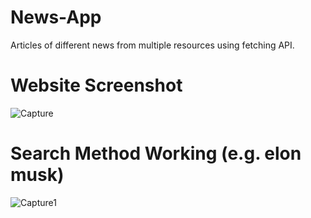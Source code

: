 # News-App
Articles of different news from multiple resources using fetching API. 

# Website Screenshot
![Capture](https://github.com/manishkt52/News-App/assets/109426299/0fcbe05e-7afd-4dba-a240-78af5f91c46b)

# Search Method Working (e.g. elon musk)
![Capture1](https://github.com/manishkt52/News-App/assets/109426299/fe932476-40f9-433b-9bb7-3ccc1c5923da)
